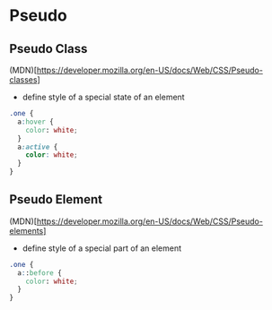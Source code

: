 # Pseudo

## Pseudo Class

(MDN)[https://developer.mozilla.org/en-US/docs/Web/CSS/Pseudo-classes]

- define style of a special state of an element

```css
.one {
  a:hover {
    color: white;
  }
  a:active {
    color: white;
  }
}
```

## Pseudo Element

(MDN)[https://developer.mozilla.org/en-US/docs/Web/CSS/Pseudo-elements]

- define style of a special part of an element

```css
.one {
  a::before {
    color: white;
  }
}
```
